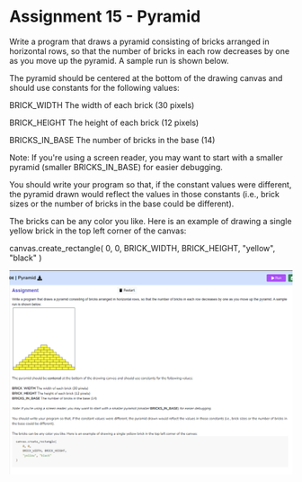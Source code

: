 # Assignment 15 - Pyramid
Write a program that draws a pyramid consisting of bricks arranged in horizontal rows, so that the number of bricks in each row decreases by one as you move up the pyramid. A sample run is shown below.





The pyramid should be centered at the bottom of the drawing canvas and should use constants for the following values:



BRICK_WIDTH The width of each brick (30 pixels) 

BRICK_HEIGHT The height of each brick (12 pixels) 

BRICKS_IN_BASE The number of bricks in the base (14)



Note: If you're using a screen reader, you may want to start with a smaller pyramid (smaller BRICKS_IN_BASE) for easier debugging.



You should write your program so that, if the constant values were different, the pyramid drawn would reflect the values in those constants (i.e., brick sizes or the number of bricks in the base could be different).



The bricks can be any color you like. Here is an example of drawing a single yellow brick in the top left corner of the canvas:

canvas.create_rectangle(
    0, 0, 
    BRICK_WIDTH, BRICK_HEIGHT, 
    "yellow", "black"
)


![Pyramid](challenge_15_Pyramid.png)

